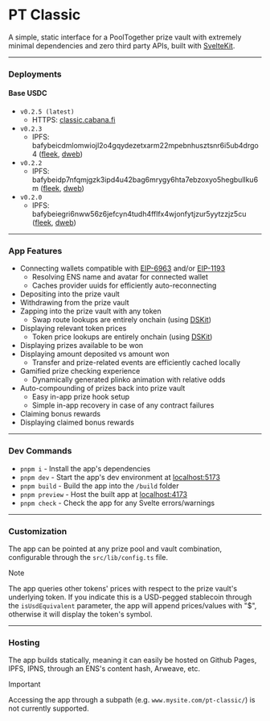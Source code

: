 # PT Classic

A simple, static interface for a PoolTogether prize vault with extremely minimal dependencies and zero third party APIs, built with [SvelteKit](https://kit.svelte.dev/).

---

### Deployments

#### Base USDC

- `v0.2.5 (latest)`
  - HTTPS: [classic.cabana.fi](https://classic.cabana.fi/)
- `v0.2.3`
  - IPFS: bafybeicdmlomwiojl2o4gqydezetxarm22mpebnhusztsnr6i5ub4drgo4 ([fleek](https://bafybeicdmlomwiojl2o4gqydezetxarm22mpebnhusztsnr6i5ub4drgo4.ipfs.flk-ipfs.xyz/), [dweb](https://bafybeicdmlomwiojl2o4gqydezetxarm22mpebnhusztsnr6i5ub4drgo4.ipfs.dweb.link/))
- `v0.2.2`
  - IPFS: bafybeidp7nfqmjgzk3ipd4u42bag6mrygy6hta7ebzoxyo5hegbullku6m ([fleek](https://bafybeidp7nfqmjgzk3ipd4u42bag6mrygy6hta7ebzoxyo5hegbullku6m.ipfs.flk-ipfs.xyz/), [dweb](https://bafybeidp7nfqmjgzk3ipd4u42bag6mrygy6hta7ebzoxyo5hegbullku6m.ipfs.dweb.link/))
- `v0.2.0`
  - IPFS: bafybeiegri6nww56z6jefcyn4tudh4fflfx4wjonfytjzur5yytzzjz5cu ([fleek](https://bafybeiegri6nww56z6jefcyn4tudh4fflfx4wjonfytjzur5yytzzjz5cu.ipfs.flk-ipfs.xyz/), [dweb](https://bafybeiegri6nww56z6jefcyn4tudh4fflfx4wjonfytjzur5yytzzjz5cu.ipfs.dweb.link/))

---

### App Features

- Connecting wallets compatible with [EIP-6963](https://eips.ethereum.org/EIPS/eip-6963) and/or [EIP-1193](https://eips.ethereum.org/EIPS/eip-1193)
  - Resolving ENS name and avatar for connected wallet
  - Caches provider uuids for efficiently auto-reconnecting
- Depositing into the prize vault
- Withdrawing from the prize vault
- Zapping into the prize vault with any token
  - Swap route lookups are entirely onchain (using [DSKit](https://github.com/Ncookiez/dskit))
- Displaying relevant token prices
  - Token price lookups are entirely onchain (using [DSKit](https://github.com/Ncookiez/dskit))
- Displaying prizes available to be won
- Displaying amount deposited vs amount won
  - Transfer and prize-related events are efficiently cached locally
- Gamified prize checking experience
  - Dynamically generated plinko animation with relative odds
- Auto-compounding of prizes back into prize vault
  - Easy in-app prize hook setup
  - Simple in-app recovery in case of any contract failures
- Claiming bonus rewards
- Displaying claimed bonus rewards

---

### Dev Commands

- `pnpm i` - Install the app's dependencies
- `pnpm dev` - Start the app's dev environment at [localhost:5173](localhost:5173)
- `pnpm build` - Build the app into the `/build` folder
- `pnpm preview` - Host the built app at [localhost:4173](localhost:4173)
- `pnpm check` - Check the app for any Svelte errors/warnings

---

### Customization

The app can be pointed at any prize pool and vault combination, configurable through the `src/lib/config.ts` file.

> [!NOTE]
> The app queries other tokens' prices with respect to the prize vault's underlying token. If you indicate this is a USD-pegged stablecoin through the `isUsdEquivalent` parameter, the app will append prices/values with "$", otherwise it will display the token's symbol.

---

### Hosting

The app builds statically, meaning it can easily be hosted on Github Pages, IPFS, IPNS, through an ENS's content hash, Arweave, etc.

> [!IMPORTANT]
> Accessing the app through a subpath (e.g. `www.mysite.com/pt-classic/`) is not currently supported.
